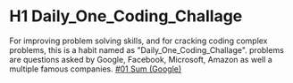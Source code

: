 # H1 Daily_One_Coding_Challage

For improving problem solving skills, and for cracking coding complex problems, this is a habit named as "Daily_One_Coding_Challage".
problems are questions asked by Google, Facebook, Microsoft, Amazon as well a multiple famous companies.
[#01 Sum (Google)](https://github.com/TT-talhatariq/Daily-One-Coding-Challange/tree/main/%2301%20Sum%20(Google))
